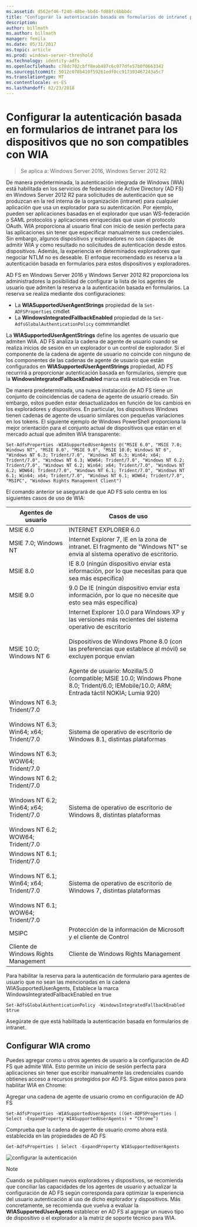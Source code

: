 ```yaml
---
ms.assetid: d562ef46-f240-48be-bbd4-fd88fc6bbbdc
title: "Configurar la autenticación basada en formularios de intranet para los dispositivos que no son compatibles con WIA"
description: 
author: billmath
ms.author: billmath
manager: femila
ms.date: 05/31/2017
ms.topic: article
ms.prod: windows-server-threshold
ms.technology: identity-adfs
ms.openlocfilehash: c78dc702cbff8eab487c6c077dfe57b0f0663342
ms.sourcegitcommit: 5012c078b410f59261edf0cc917393467243a5c7
ms.translationtype: MT
ms.contentlocale: es-ES
ms.lasthandoff: 02/23/2018
---
```

# <a name="configuring-intranet-forms-based-authentication-for-devices-that-do-not-support-wia"></a>Configurar la autenticación basada en formularios de intranet para los dispositivos que no son compatibles con WIA

>Se aplica a: Windows Server 2016, Windows Server 2012 R2

De manera predeterminada, la autenticación integrada de Windows (WIA) está habilitada en los servicios de federación de Active Directory (AD FS) en Windows Server 2012 R2 para solicitudes de autenticación que se produzcan en la red interna de la organización (intranet) para cualquier aplicación que usa un explorador para su autenticación. Por ejemplo, pueden ser aplicaciones basadas en el explorador que usan WS-federación o SAML protocolos y aplicaciones enriquecidas que usan el protocolo OAuth. WIA proporciona al usuario final con inicio de sesión perfecta para las aplicaciones sin tener que especificar manualmente sus credenciales. Sin embargo, algunos dispositivos y exploradores no son capaces de admitir WIA y como resultado no solicitudes de autenticación desde estos dispositivos. Además, la experiencia en determinados exploradores que negociar NTLM no es deseable. El enfoque recomendado es reserva a la autenticación basada en formularios para estos dispositivos y exploradores.

AD FS en Windows Server 2016 y Windows Server 2012 R2 proporciona los administradores la posibilidad de configurar la lista de los agentes de usuario que admiten la reserva a la autenticación basada en formularios. La reserva se realiza mediante dos configuraciones:


- La **WIASupportedUserAgentStrings** propiedad de la `Set-ADFSProperties` cmdlet
- La **WindowsIntegratedFallbackEnabled** propiedad de la `Set-AdfsGlobalAuthenticationPolicy` commmandlet

La **WIASupportedUserAgentStrings** define los agentes de usuario que admiten WIA. AD FS analiza la cadena de agente de usuario cuando se realiza inicios de sesión en un explorador o un control de explorador. Si el componente de la cadena de agente de usuario no coincide con ninguno de los componentes de las cadenas de agente de usuario que están configurados en **WIASupportedUserAgentStrings** propiedad, AD FS recurrirá a proporcionar autenticación basada en formularios, siempre que la **WindowsIntegratedFallbackEnabled** marca está establecida en True.

De manera predeterminada, una nueva instalación de AD FS tiene un conjunto de coincidencias de cadena de agente de usuario creado. Sin embargo, estos pueden estar desactualizados en función de los cambios en los exploradores y dispositivos. En particular, los dispositivos Windows tienen cadenas de agente de usuario similares con pequeñas variaciones en los tokens. El siguiente ejemplo de Windows PowerShell proporciona la mejor orientación para el conjunto actual de dispositivos que están en el mercado actual que admiten WIA transparente:

    Set-AdfsProperties -WIASupportedUserAgents @("MSIE 6.0", "MSIE 7.0; Windows NT", "MSIE 8.0", "MSIE 9.0", "MSIE 10.0; Windows NT 6", "Windows NT 6.3; Trident/7.0", "Windows NT 6.3; Win64; x64; Trident/7.0", "Windows NT 6.3; WOW64; Trident/7.0", "Windows NT 6.2; Trident/7.0", "Windows NT 6.2; Win64; x64; Trident/7.0", "Windows NT 6.2; WOW64; Trident/7.0", "Windows NT 6.1; Trident/7.0", "Windows NT 6.1; Win64; x64; Trident/7.0", "Windows NT 6.1; WOW64; Trident/7.0", "MSIPC", "Windows Rights Management Client")

El comando anterior se asegurará de que AD FS solo centra en los siguientes casos de uso de WIA:

Agentes de usuario|Casos de uso|
-----|-----|
MSIE 6.0|INTERNET EXPLORER 6.0|
MSIE 7.0; Windows NT|Internet Explorer 7, IE en la zona de intranet. El fragmento de "Windows NT" se envía al sistema operativo de escritorio.|
MSIE 8.0|IE 8.0 (ningún dispositivo enviar esta información, por lo que necesitas para que sea más específica)|
MSIE 9.0|9.0 De IE (ningún dispositivo enviar esta información, por lo que no necesite que esto sea más específica)|
MSIE 10.0; Windows NT 6|Internet Explorer 10.0 para Windows XP y las versiones más recientes del sistema operativo de escritorio</br></br>Dispositivos de Windows Phone 8.0 (con las preferencias que establece al móvil) se excluyen porque envían</br></br>Agente de usuario: Mozilla/5.0 (compatible; MSIE 10.0; Windows Phone 8.0; Trident/6.0; IEMobile/10.0; ARM; Entrada táctil NOKIA; Lumia 920)|
Windows NT 6.3; Trident/7.0</br></br>Windows NT 6.3; Win64; x64; Trident/7.0</br></br>Windows NT 6.3; WOW64; Trident/7.0| Sistema de operativo de escritorio de Windows 8.1, distintas plataformas|
Windows NT 6.2; Trident/7.0</br></br>Windows NT 6.2; Win64; x64; Trident/7.0</br></br>Windows NT 6.2; WOW64; Trident/7.0|Sistema de operativo de escritorio de Windows 8, distintas plataformas|
Windows NT 6.1; Trident/7.0</br></br>Windows NT 6.1; Win64; x64; Trident/7.0</br></br>Windows NT 6.1; WOW64; Trident/7.0|Sistema de operativo de escritorio de Windows 7, distintas plataformas|
MSIPC| Protección de la información de Microsoft y el cliente de Control|
Cliente de Windows Rights Management|Cliente de Windows Rights Management|

Para habilitar la reserva para la autenticación de formulario para agentes de usuario que no sean las mencionadas en la cadena WIASupportedUserAgents, Establece la marca WindowsIntegratedFallbackEnabled en true

    Set-AdfsGlobalAuthenticationPolicy -WindowsIntegratedFallbackEnabled $true

Asegúrate de que está habilitada la autenticación basada en formularios de intranet.

## <a name="configuring-wia-for-chrome"></a>Configurar WIA cromo
Puedes agregar cromo u otros agentes de usuario a la configuración de AD FS que admite WIA. Esto permite un inicio de sesión perfecta para aplicaciones sin tener que escribir manualmente las credenciales cuando obtienes acceso a recursos protegidos por AD FS. Sigue estos pasos para habilitar WIA en Chrome:

Agregar una cadena de agente de usuario cromo en configuración de AD FS

    Set-AdfsProperties -WIASupportedUserAgents ((Get-ADFSProperties | Select -ExpandProperty WIASupportedUserAgents) + “Chrome”)
    
Comprueba que la cadena de agente de usuario cromo ahora está establecida en las propiedades de AD FS

    Get-AdfsProperties | Select -ExpandProperty WIASupportedUserAgents

![configurar la autenticación](media/Configure-intranet-forms-based-authentication-for-devices-that-do-not-support-WIA/chrome1.png) 

>[!NOTE]   
> Cuando se publiquen nuevos exploradores y dispositivos, se recomienda que conciliar las capacidades de los agentes de usuario y actualizar la configuración de AD FS según corresponda para optimizar la experiencia del usuario autenticación al uso de dicho explorador y dispositivos. Más concretamente, se recomienda que vuelva a evaluar la **WIASupportedUserAgents** establecer en AD FS al agregar un nuevo tipo de dispositivo o el explorador a la matriz de soporte técnico para WIA.


